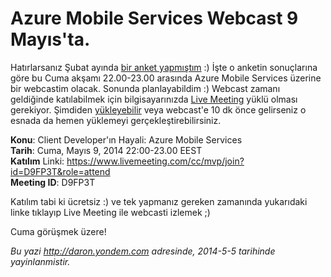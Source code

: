 # Azure Mobile Services Webcast 9 Mayıs'ta.
Hatırlarsanız Şubat ayında [bir anket
yapmıştım](http://daron.yondem.com/tr/post/Bir_sonraki_webcast_anket_sonuclari)
:) İşte o anketin sonuçlarına göre bu Cuma akşamı 22.00-23.00 arasında
Azure Mobile Services üzerine bir webcastim olacak. Sonunda
planlayabildim :) Webcast zamanı geldiğinde katılabilmek için
bilgisayarınızda [Live
Meeting](http://office.microsoft.com/en-us/help/download-the-microsoft-office-live-meeting-2007-client-HA010173383.aspx)
yüklü olması gerekiyor. Şimdiden
[yükleyebilir](http://office.microsoft.com/en-us/help/download-the-microsoft-office-live-meeting-2007-client-HA010173383.aspx)
veya webcast'e 10 dk önce gelirseniz o esnada da hemen yüklemeyi
gerçekleştirebilirsiniz.

**Konu**: Client Developer'ın Hayali: Azure Mobile Services  
**Tarih**: Cuma, Mayıs 9, 2014 22:00-23.00 EEST  
**Katılım** Linki: <https://www.livemeeting.com/cc/mvp/join?id=D9FP3T&role=attend>  
**Meeting ID**: D9FP3T

Katılım tabi ki ücretsiz :) ve tek yapmanız gereken zamanında yukarıdaki
linke tıklayıp Live Meeting ile webcasti izlemek ;)

Cuma görüşmek üzere!



*Bu yazi http://daron.yondem.com adresinde, 2014-5-5 tarihinde yayinlanmistir.*
